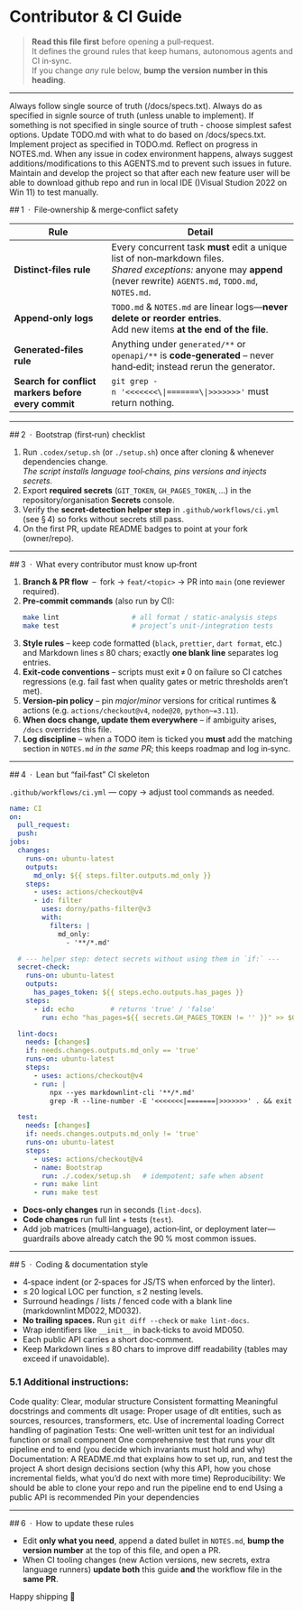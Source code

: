 # Contributor & CI Guide  <!-- AGENTS.md v1.1 -->

> **Read this file first** before opening a pull‑request.  
> It defines the ground rules that keep humans, autonomous agents and CI in‑sync.  
> If you change *any* rule below, **bump the version number in this heading**.

---
Always follow single source of truth (/docs/specs.txt).
Always do as specified in signle source of truth (unless unable to implement).
If something is not specified in single source of truth - choose simplest safest options.
Update TODO.md with what to do based on /docs/specs.txt.
Implement project as specified in TODO.md. Reflect on progress in NOTES.md.
When any issue in codex environment happens, always suggest additions/modifications to this AGENTS.md to prevent such issues in future.
Maintain and develop the project so that after each new feature user will be able to download github repo and run in local IDE ()Visual Studion 2022 on Win 11) to test manually.

## 1 · File‑ownership & merge‑conflict safety

| Rule | Detail |
|------|--------|
| **Distinct‑files rule** | Every concurrent task **must** edit a unique list of non‑markdown files.<br>_Shared exceptions:_ anyone may **append** (never rewrite) `AGENTS.md`, `TODO.md`, `NOTES.md`. |
| **Append‑only logs** | `TODO.md` & `NOTES.md` are linear logs—**never delete or reorder entries**.<br>Add new items **at the end of the file**. |
| **Generated‑files rule** | Anything under `generated/**` or `openapi/**` is **code‑generated** – never hand‑edit; instead rerun the generator. |
| **Search for conflict markers before every commit** | `git grep -n '<<<<<<<\\|=======\\|>>>>>>>'` must return nothing. |

---

## 2 · Bootstrap (first‑run) checklist

1. Run `.codex/setup.sh` (or `./setup.sh`) once after cloning & whenever dependencies change.  
   *The script installs language tool‑chains, pins versions and injects secrets.*  
2. Export **required secrets** (`GIT_TOKEN`, `GH_PAGES_TOKEN`, …) in the repository/organisation **Secrets** console.  
3. Verify the **secret‑detection helper step** in `.github/workflows/ci.yml` (see § 4) so forks without secrets still pass.  
4. On the first PR, update README badges to point at your fork (owner/repo).

---

## 3 · What every contributor must know up‑front

1. **Branch & PR flow** – fork → `feat/<topic>` → PR into `main` (one reviewer required).  
2. **Pre‑commit commands** (also run by CI):  
   ```bash
   make lint                  # all format / static‑analysis steps
   make test                  # project’s unit‑/integration tests
   ```
3. **Style rules** – keep code formatted (`black`, `prettier`, `dart format`, etc.) and Markdown lines ≤ 80 chars; exactly **one blank line** separates log entries.  
4. **Exit‑code conventions** – scripts must exit ≠ 0 on failure so CI catches regressions (e.g. fail fast when quality gates or metric thresholds aren’t met).  
5. **Version‑pin policy** – pin *major*/*minor* versions for critical runtimes & actions (e.g. `actions/checkout@v4`, `node@20`, `python~=3.11`).  
6. **When docs change, update them everywhere** – if ambiguity arises, `/docs` overrides this file.
7. **Log discipline** – when a TODO item is ticked you **must** add the matching
   section in `NOTES.md` *in the same PR*; this keeps roadmap and log in‑sync.  

---

## 4 · Lean but “fail‑fast” CI skeleton

`.github/workflows/ci.yml` — copy → adjust tool commands as needed.

```yaml
name: CI
on:
  pull_request:
  push:
jobs:
  changes:
    runs-on: ubuntu-latest
    outputs:
      md_only: ${{ steps.filter.outputs.md_only }}
    steps:
      - uses: actions/checkout@v4
      - id: filter
        uses: dorny/paths-filter@v3
        with:
          filters: |
            md_only:
              - '**/*.md'

  # --- helper step: detect secrets without using them in `if:` ---
  secret-check:
    runs-on: ubuntu-latest
    outputs:
      has_pages_token: ${{ steps.echo.outputs.has_pages }}
    steps:
      - id: echo         # returns 'true' / 'false'
        run: echo "has_pages=${{ secrets.GH_PAGES_TOKEN != '' }}" >> $GITHUB_OUTPUT

  lint-docs:
    needs: [changes]
    if: needs.changes.outputs.md_only == 'true'
    runs-on: ubuntu-latest
    steps:
      - uses: actions/checkout@v4
      - run: |
          npx --yes markdownlint-cli '**/*.md'
          grep -R --line-number -E '<<<<<<<|=======|>>>>>>>' . && exit 1 || echo "No conflict markers"

  test:
    needs: [changes]
    if: needs.changes.outputs.md_only != 'true'
    runs-on: ubuntu-latest
    steps:
      - uses: actions/checkout@v4
      - name: Bootstrap
        run: ./.codex/setup.sh   # idempotent; safe when absent
      - run: make lint
      - run: make test
```

* **Docs‑only changes** run in seconds (`lint-docs`).  
* **Code changes** run full lint + tests (`test`).  
* Add job matrices (multi‑language), action‑lint, or deployment later—guardrails above already catch the 90 % most common issues.  

---

## 5 · Coding & documentation style

* 4‑space indent (or 2‑spaces for JS/TS when enforced by the linter).  
* ≤ 20 logical LOC per function, ≤ 2 nesting levels.  
* Surround headings / lists / fenced code with a blank line (markdownlint MD022, MD032).  
* **No trailing spaces.** Run `git diff --check` or `make lint-docs`.  
* Wrap identifiers like `__init__` in back‑ticks to avoid MD050.  
* Each public API carries a short doc‑comment.  
* Keep Markdown lines ≤ 80 chars to improve diff readability (tables may exceed if unavoidable).

### 5.1 Additional instructions:

Code quality:
Clear, modular structure
Consistent formatting
Meaningful docstrings and comments
dlt usage:
Proper usage of dlt entities, such as sources, resources, transformers, etc.
Use of incremental loading
Correct handling of pagination
Tests:
One well-written unit test for an individual function or small component
One comprehensive test that runs your dlt pipeline end to end (you decide which invariants must hold and why)
Documentation:
A README.md that explains how to set up, run, and test the project
A short design decisions section (why this API, how you chose incremental fields, what you’d do next with more time)
Reproducibility:
We should be able to clone your repo and run the pipeline end to end
Using a public API is recommended
Pin your dependencies

---

## 6 · How to update these rules

* Edit **only what you need**, append a dated bullet in `NOTES.md`, **bump the version number** at the top of this file, and open a PR.  
* When CI tooling changes (new Action versions, new secrets, extra language runners) **update both** this guide **and** the workflow file in the **same PR**.  

Happy shipping 🚀
